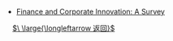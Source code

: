 - [Finance and Corporate Innovation: A Survey](courses/高级计量经济学/论文.md)

&nbsp;
&nbsp;
[$\ \large{\longleftarrow 返回}$](courses/README.md)